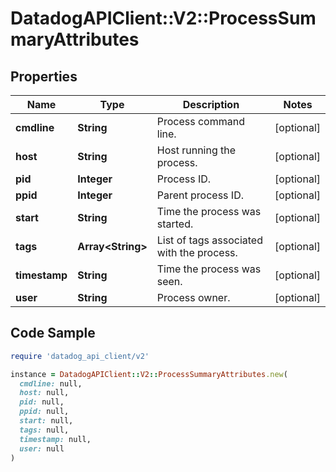 # DatadogAPIClient::V2::ProcessSummaryAttributes

## Properties

| Name | Type | Description | Notes |
| ---- | ---- | ----------- | ----- |
| **cmdline** | **String** | Process command line. | [optional] |
| **host** | **String** | Host running the process. | [optional] |
| **pid** | **Integer** | Process ID. | [optional] |
| **ppid** | **Integer** | Parent process ID. | [optional] |
| **start** | **String** | Time the process was started. | [optional] |
| **tags** | **Array&lt;String&gt;** | List of tags associated with the process. | [optional] |
| **timestamp** | **String** | Time the process was seen. | [optional] |
| **user** | **String** | Process owner. | [optional] |

## Code Sample

```ruby
require 'datadog_api_client/v2'

instance = DatadogAPIClient::V2::ProcessSummaryAttributes.new(
  cmdline: null,
  host: null,
  pid: null,
  ppid: null,
  start: null,
  tags: null,
  timestamp: null,
  user: null
)
```

